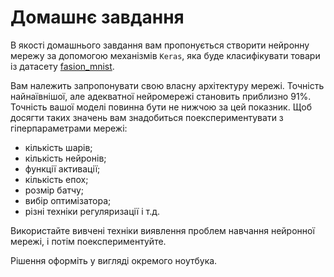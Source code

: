 # Домашнє завдання
В якості домашнього завдання вам пропонується створити нейронну мережу за допомогою механізмів `Keras`, яка буде класифікувати товари із датасету [fasion_mnist](https://www.tensorflow.org/datasets/catalog/fashion_mnist).

Вам належить запропонувати свою власну архітектуру мережі. Точність найнаївнішої, але адекватної нейромережі становить приблизно 91%. Точність вашої моделі повинна бути не нижчою за цей показник. Щоб досягти таких значень вам знадобиться поекспериментувати з гіперпараметрами мережі:

* кількість шарів;
* кількість нейронів;
* функції активації;
* кількість епох;
* розмір батчу;
* вибір оптимізатора;
* різні техніки регуляризації і т.д.

Використайте вивчені техніки виявлення проблем навчання нейронної мережі, і потім поекспериментуйте.

Рішення оформіть у вигляді окремого ноутбука.